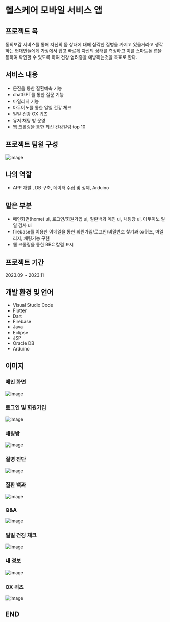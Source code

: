 # 헬스케어 모바일 서비스 앱
## 프로젝트 목
동의보감 서비스를 통해 자신의 몸 상태에 대해 심각한 질병을 가지고 있을거라고 생각하는 현대인들에게 가정에서 쉽고 빠르게 자신의 상태를 측정하고 이를 스마트폰 앱을 통하여 확인할 수 있도록 하여 건강 염려증을 예방하는것을 목표로 한다.


## 서비스 내용
- 문진을 통한 질환예측 기능
- chatGPT를 통한 질문 기능
- 마일리지 기능
- 아두이노를 통한 일일 건강 체크
- 일일 건강 OX 퀴즈
- 유저 채팅 방 운영
- 웹 크롤링을 통한 최신 건강칼럼 top 10
## 프로젝트 팀원 구성
![image](https://github.com/jongwon-kr/medical-app-univ-project/assets/76871947/8ef6b1d5-8703-4ccf-b7c3-f54a6c3e3ca8)


## 나의 역할
- APP 개발 , DB 구축, 데이터 수집 및 정제, Arduino

## 맡은 부분
- 메인화면(home) ui, 로그인/회원가입 ui, 질환백과 메인 ui, 채팅창 ui, 아두이노 일일 검사 ui
- firebase를 이용한 이메일을 통한 회원가입/로그인/비밀번호 찾기과 ox퀴즈, 마일리지, 채팅기능 구현
- 웹 크롤링을 통한 BBC 칼럼 표시

## 프로젝트 기간
2023.09 ~ 2023.11

## 개발 환경 및 언어
- Visual Studio Code
- Flutter
- Dart
- Firebase
- Java
- Eclipse
- JSP
- Oracle DB
- Arduino
  
## 이미지
### 메인 화면
![image](https://github.com/jongwon-kr/medical-app-univ-project/assets/76871947/1bfc50fc-9de1-47ff-86c4-9982feaefb62)

### 로그인 및 회원가입
![image](https://github.com/jongwon-kr/medical-app-univ-project/assets/76871947/dca6fef4-8f08-4c84-b4ee-75aef0e972c4)

### 채팅방
![image](https://github.com/jongwon-kr/medical-app-univ-project/assets/76871947/34498b10-28f7-42bb-8267-a1baae581e97)

### 질병 진단
![image](https://github.com/jongwon-kr/medical-app-univ-project/assets/76871947/71e6f3ed-4d6b-4ee8-b512-ad9658b17ab3)

### 질환 백과
![image](https://github.com/jongwon-kr/medical-app-univ-project/assets/76871947/0171ff8e-61df-4006-ba8f-fc698cf8309a)

### Q&A
![image](https://github.com/jongwon-kr/medical-app-univ-project/assets/76871947/6be676ad-6408-4344-a93d-8494bcd97fb8)

### 일일 건강 체크
![image](https://github.com/jongwon-kr/medical-app-univ-project/assets/76871947/ab11918a-f3df-4528-aa7e-cd3707957c44)

### 내 정보
![image](https://github.com/jongwon-kr/medical-app-univ-project/assets/76871947/74f36f33-4bf4-48d2-bc6f-c6ea197890aa)

### OX 퀴즈
![image](https://github.com/jongwon-kr/medical-app-univ-project/assets/76871947/9b042dab-9052-4e35-859a-5ba1d1daaf0b)



## END
